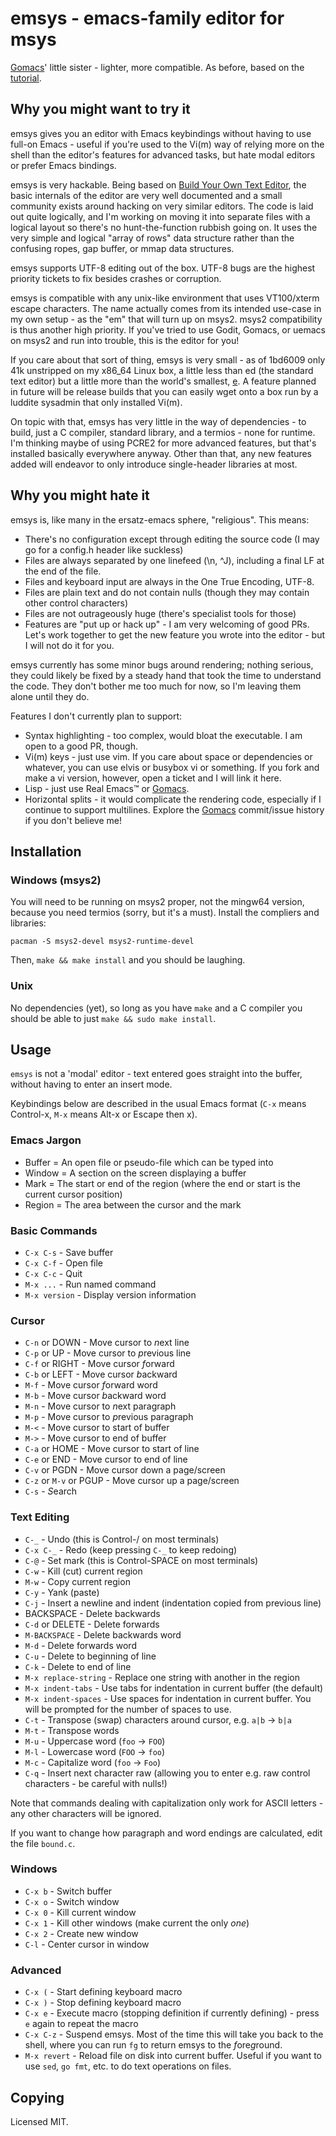 # emsys - emacs-family editor for msys

[Gomacs][gomacs]' little sister - lighter, more compatible. As before, based
on the [tutorial][tutorial].

## Why you might want to try it

emsys gives you an editor with Emacs keybindings without having to use full-on
Emacs - useful if you're used to the Vi(m) way of relying more on the shell than
the editor's features for advanced tasks, but hate modal editors or prefer Emacs
bindings.

emsys is very hackable. Being based on [Build Your Own Text Editor][tutorial],
the basic internals of the editor are very well documented and a small community
exists around hacking on very similar editors. The code is laid out quite
logically, and I'm working on moving it into separate files with a logical
layout so there's no hunt-the-function rubbish going on. It uses the very simple
and logical "array of rows" data structure rather than the confusing ropes, gap
buffer, or mmap data structures.

emsys supports UTF-8 editing out of the box. UTF-8 bugs are the highest priority
tickets to fix besides crashes or corruption.

emsys is compatible with any unix-like environment that uses VT100/xterm escape
characters. The name actually comes from its intended use-case in my own setup -
as the "em" that will turn up on msys2. msys2 compatibility is thus another high
priority. If you've tried to use Godit, Gomacs, or uemacs on msys2 and run into
trouble, this is the editor for you!

If you care about that sort of thing, emsys is very small - as of 1bd6009 only
41k unstripped on my x86_64 Linux box, a little less than ed (the standard text
editor) but a little more than the world's smallest,
[e](https://github.com/japanoise/e).  A feature planned in future will be
release builds that you can easily wget onto a box run by a luddite sysadmin
that only installed Vi(m).

On topic with that, emsys has very little in the way of dependencies - to build,
just a C compiler, standard library, and a termios - none for runtime. I'm
thinking maybe of using PCRE2 for more advanced features, but that's installed
basically everywhere anyway. Other than that, any new features added will
endeavor to only introduce single-header libraries at most.

## Why you might hate it

emsys is, like many in the ersatz-emacs sphere, "religious". This means:

* There's no configuration except through editing the source code (I may go for
  a config.h header like suckless)
* Files are always separated by one linefeed (\n, ^J), including a final LF at
  the end of the file.
* Files and keyboard input are always in the One True Encoding, UTF-8.
* Files are plain text and do not contain nulls (though they may contain other
  control characters)
* Files are not outrageously huge (there's specialist tools for those)
* Features are "put up or hack up" - I am very welcoming of good PRs. Let's work
  together to get the new feature you wrote into the editor - but I will not do
  it for you.
  
emsys currently has some minor bugs around rendering; nothing serious, they
could likely be fixed by a steady hand that took the time to understand the
code. They don't bother me too much for now, so I'm leaving them alone until
they do.

Features I don't currently plan to support:

- Syntax highlighting - too complex, would bloat the executable. I am open to a
  good PR, though.
- Vi(m) keys - just use vim. If you care about space or dependencies or
  whatever, you can use elvis or busybox vi or something. If you fork and make a
  vi version, however, open a ticket and I will link it here.
- Lisp - just use Real Emacs™ or [Gomacs][gomacs].
- Horizontal splits - it would complicate the rendering code, especially if I
  continue to support multilines. Explore the [Gomacs][gomacs] commit/issue
  history if you don't believe me!

## Installation

### Windows (msys2)

You will need to be running on msys2 proper, not the mingw64 version, because
you need termios (sorry, but it's a must). Install the compliers and libraries:

    pacman -S msys2-devel msys2-runtime-devel
    
Then, `make && make install` and you should be laughing.

### Unix

No dependencies (yet), so long as you have `make` and a C compiler you should
be able to just `make && sudo make install`.

[gomacs]: https://github.com/japanoise/gomacs
[tutorial]: https://viewsourcecode.org/snaptoken/kilo/index.html

## Usage

`emsys` is not a 'modal' editor - text entered goes straight into the buffer,
without having to enter an insert mode.

Keybindings below are described in the usual Emacs format (`C-x` means
Control-x, `M-x` means Alt-x or Escape then x).

### Emacs Jargon

* Buffer = An open file or pseudo-file which can be typed into
* Window = A section on the screen displaying a buffer
* Mark = The start or end of the region (where the end or start is the
  current cursor position)
* Region = The area between the cursor and the mark

### Basic Commands

* `C-x C-s` - Save buffer
* `C-x C-f` - Open file
* `C-x C-c` - Quit
* `M-x ...` - Run named command
* `M-x version` - Display version information

### Cursor

* `C-n` or DOWN - Move cursor to *n*ext line
* `C-p` or UP - Move cursor to *p*revious line
* `C-f` or RIGHT - Move cursor *f*orward
* `C-b` or LEFT - Move cursor *b*ackward
* `M-f` - Move cursor *f*orward word
* `M-b` - Move cursor *b*ackward word
* `M-n` - Move cursor to *n*ext paragraph
* `M-p` - Move cursor to *p*revious paragraph
* `M-<` - Move cursor to start of buffer
* `M->` - Move cursor to end of buffer
* `C-a` or HOME - Move cursor to start of line
* `C-e` or END - Move cursor to end of line
* `C-v` or PGDN - Move cursor down a page/screen
* `C-z` or `M-v` or PGUP - Move cursor up a page/screen
* `C-s` - *S*earch

### Text Editing

* `C-_` - Undo (this is Control-/ on most terminals)
*  `C-x C-_` - Redo (keep pressing `C-_` to keep redoing)
* `C-@` - Set mark (this is Control-SPACE on most terminals)
* `C-w` - Kill (cut) current region
* `M-w` - Copy current region
* `C-y` - Yank (paste)
* `C-j` - Insert a newline and indent (indentation copied from previous line)
* BACKSPACE - Delete backwards
* `C-d` or DELETE - Delete forwards
* `M-BACKSPACE` - Delete backwards word
* `M-d` - Delete forwards word
* `C-u` - Delete to beginning of line
* `C-k` - Delete to end of line
* `M-x replace-string` - Replace one string with another in the region
* `M-x indent-tabs` - Use tabs for indentation in current buffer (the default)
* `M-x indent-spaces` - Use spaces for indentation in current buffer. You will
  be prompted for the number of spaces to use.
* `C-t` - Transpose (swap) characters around cursor, e.g. `a|b` -> `b|a`
* `M-t` - Transpose words
* `M-u` - Uppercase word (`foo` -> `FOO`)
* `M-l` - Lowercase word (`FOO` -> `foo`)
* `M-c` - Capitalize word (`foo` -> `Foo`)
* `C-q` - Insert next character raw (allowing you to enter e.g. raw control
  characters - be careful with nulls!)

Note that commands dealing with capitalization only work for ASCII letters - any
other characters will be ignored.

If you want to change how paragraph and word endings are calculated, edit the
file `bound.c`.

### Windows

* `C-x b` - Switch buffer
* `C-x o` - Switch window
* `C-x 0` - Kill current window
* `C-x 1` - Kill other windows (make current the only *one*)
* `C-x 2` - Create new window
* `C-l` - Center cursor in window

### Advanced

* `C-x (` - Start defining keyboard macro
* `C-x )` - Stop defining keyboard macro
* `C-x e` - Execute macro (stopping definition if currently defining) - press
  `e` again to repeat the macro
* `C-x C-z` - Suspend emsys. Most of the time this will take you back to the
  shell, where you can run `fg` to return emsys to the *f*ore*g*round.
* `M-x revert` - Reload file on disk into current buffer. Useful if you want to
  use `sed`, `go fmt`, etc. to do text operations on files.

## Copying

Licensed MIT.
